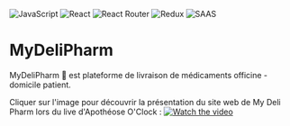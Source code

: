 ![JavaScript](https://img.shields.io/badge/JavaScript-F7DF1E?style=for-the-badge&logo=javascript&logoColor=white) ![React](https://img.shields.io/badge/react-%2320232a.svg?style=for-the-badge&logo=react&logoColor=%2361DAFB) ![React Router](https://img.shields.io/badge/React_Router-CA4245?style=for-the-badge&logo=react-router&logoColor=white) ![Redux](https://img.shields.io/badge/redux-%23593d88.svg?style=for-the-badge&logo=redux&logoColor=white) ![SAAS](https://img.shields.io/badge/Sass-CC6699?style=for-the-badge&logo=sass&logoColor=white) 

# MyDeliPharm
MyDeliPharm 💊 est plateforme de livraison de médicaments officine - domicile patient.

Cliquer sur l'image pour découvrir la présentation du site web de My Deli Pharm lors du live d'Apothéose O'Clock :
[![Watch the video](https://github.com/LaitAh/MyDeliPharm/blob/821d77dcb80e081208479b928dce747f0df4a1f8/MyDeliPharm-Thumbnail.jpg)](https://www.youtube.com/watch?v=54LjxWlOihU&t=5253s)
